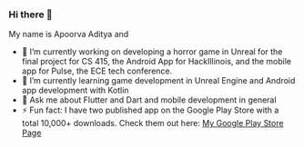 ### Hi there 👋

<!--
**ApoorvaAditya/ApoorvaAditya** is a ✨ _special_ ✨ repository because its `README.md` (this file) appears on your GitHub profile.

Here are some ideas to get you started:

- 🔭 I’m currently working on ...
- 🌱 I’m currently learning ...
- 👯 I’m looking to collaborate on ...
- 🤔 I’m looking for help with ...
- 💬 Ask me about ...
- 📫 How to reach me: ...
- 😄 Pronouns: ...
- ⚡ Fun fact: ...
-->
My name is Apoorva Aditya and 
- 🔭 I’m currently working on developing a horror game in Unreal for the final project for CS 415, the Android App for HackIllinois, and the mobile app for Pulse, the ECE tech conference.
- 🌱 I’m currently learning game development in Unreal Engine and Android app development with Kotlin
- 💬 Ask me about Flutter and Dart and mobile development in general
- ⚡ Fun fact: I have two published app on the Google Play Store with a total 10,000+ downloads. Check them out here: [My Google Play Store Page](https://play.google.com/store/apps/developer?id=Apoorva+Aditya)

